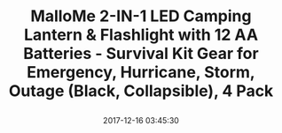 ---
title: > #shorten me
  MalloMe 2-IN-1 LED Camping Lantern & Flashlight with 12 AA Batteries - Survival Kit Gear for Emergency, Hurricane, Storm, Outage (Black, Collapsible), 4 Pack
name: >
  MalloMe 2-IN-1 LED Camping Lantern & Flashlight with 12 AA Batteries - Survival Kit Gear for Emergency, Hurricane, Storm, Outage (Black, Collapsible), 4 Pack
date: "2017-12-16 03:45:30"
buy_now: "https://www.amazon.com/MalloMe-Camping-Lantern-Flashlight-Batteries/dp/B074RZCDQ5?SubscriptionId=AKIAIA5RBQIWQVTCUEUQ&tag=coldcutdeals-20&linkCode=xm2&camp=2025&creative=165953&creativeASIN=B074RZCDQ5"
description_markdown: >-

  - 2-IN-1 COLLAPSIBLE LANTERN & FLASHLIGHT! Latest technology LED Flashlight technology illuminates larger areas with more light, coupled with the popular 30 LED lantern. 300 Lumen LED Camping Lanterns Flashlight - Highest Quality CE & ROHS Approved Military Grade ABS Material is the Best Camping Lantern Accessories Flashlight Survival Gear & Camping Equipment Gift Set that is built to last. DESIGNED FOR YOU - collapses into small bundle for easy control and storage [12 AA Batteries Included]

  - BEST MONEY EVER SPENT: The MalloMe LED Lantern Lights Set includes 4 extra bright LED lanterns each with its own powerful flashlight designed to be the brightest and best value on the market - Our Marshmallow Roasting and Smores Making Guide with 10 recipes ebook is also available for all buyers at no extra cost!

  - LIFE SAVER IN ALL SITUATIONS: Enjoy the great outdoors without second guessing if you packed everything for your nights - with over 100,000 hours of LED bulb life span they out do any candle camp lamp, with the lightweight, compact, and portable design, the MalloMe LED Lantern is a multi-purpose essential whether as a work light, book light, reading light, hurricane lantern, emergency outages and blackouts light, car auto emergency light kit, bug out bag lamp, or just for outdoor lighting fun

  - PERFECT CAMPING GIFTS for MEN, WOMEN, KIDS, FAMILY and FRIENDS: #1 Outdoor Backpacking Gear & Camping Backpack and Hiking LED Lantern Set for anyone looking for a high quality, great value product for the camping world to enjoy with the people you love

  - 100% SATISFACTION GUARANTEE - The Full Camping Gear Camping Equipment Lantern Bundle comes with a 100% Satisfaction Guarantee. MalloMe is dedicated to address any product/service issues and is committed to delivering a 5 star experience for all buyers


tweet_id_str: "941876912544256000"
price: "$99.99"
list_price: "$119.99"
deal_price: "$23.99"
you_save: "$76.00 (76%)"
asin: "B074RZCDQ5"
image: "https://images-na.ssl-images-amazon.com/images/I/513ABxu3p0L.jpg"
---